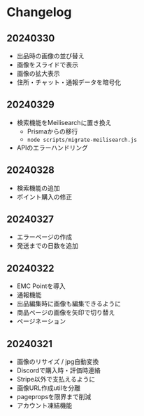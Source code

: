 # Changelog

## 20240330

- 出品時の画像の並び替え
- 画像をスライドで表示
- 画像の拡大表示
- 住所・チャット・通報データを暗号化

## 20240329

- 検索機能をMeilisearchに置き換え
  - Prismaからの移行
  - `node scripts/migrate-meilisearch.js`
- APIのエラーハンドリング

## 20240328

- 検索機能の追加
- ポイント購入の修正

## 20240327

- エラーページの作成
- 発送までの日数を追加

## 20240322

- EMC Pointを導入
- 通報機能
- 出品編集時に画像も編集できるように
- 商品ページの画像を矢印で切り替え
- ページネーション

## 20240321

- 画像のリサイズ / jpg自動変換
- Discordで購入時・評価時連絡
- Stripe以外で支払えるように
- 画像URL作成utilを分離
- pagepropsを限界まで削減
- アカウント凍結機能
